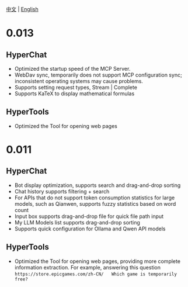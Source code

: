 [中文](ChangeLog.zh.md) | [English](ChangeLog.md)


# 0.013

## HyperChat

* Optimized the startup speed of the MCP Server.
* WebDav sync, temporarily does not support MCP configuration sync; inconsistent operating systems may cause problems.
* Supports setting request types, Stream | Complete
* Supports KaTeX to display mathematical formulas

## HyperTools

* Optimized the Tool for opening web pages



# 0.011

## HyperChat

* Bot display optimization, supports search and drag-and-drop sorting
* Chat history supports filtering + search
* For APIs that do not support token consumption statistics for large models, such as Qianwen, supports fuzzy statistics based on word count
* Input box supports drag-and-drop file for quick file path input
* My LLM Models list supports drag-and-drop sorting
* Supports quick configuration for Ollama and Qwen API models

## HyperTools

* Optimized the Tool for opening web pages, providing more complete information extraction. For example, answering this question `https://store.epicgames.com/zh-CN/   Which game is temporarily free?`